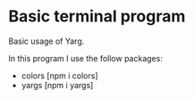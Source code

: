 # Basic terminal program

Basic usage of Yarg.

In this program I use the follow packages:
  - colors [npm i colors]
  - yargs [npm i yargs]

